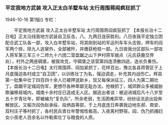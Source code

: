 ### 平定我地方武装  攻入正太白羊墅车站  太行周围蒋阎疯狂抓丁

1946-10-16
第1版()
专栏：

　　平定我地方武装
    攻入正太白羊墅车站
    太行周围蒋阎疯狂抓丁
    【本报长治十二日电】正太沿线我地方武装自卫反击，八、九两日连获胜利。八日夜我平定独立团配合武工队各一部，攻入白羊墅车站，将其刚到站的军运列车车头击毁，押车的阎军两个排，除九人逃窜外，全部被歼，并缴获枪枝一部。九日夜我分区部队一部攻入蒋军第三军三十二师九十六团二营盘踞之山下尹村蒋军据点（元氏获鹿交界处），村外之两座碉堡，被我攻克，守碉堡之该营第四连溃散四逃，连长负重伤。
    【本报长治十二日电】太行周围蒋、阎加紧抓丁，花样百出，豫北各县蒋管区于上月底强迫各村成立“自卫团”，以训练壮丁为名，强迫调走，补充其内战伤亡。辉县第一批集中壮丁四百四十余人已被押送新乡，现又每保派征三、四人为第二期壮丁。盘踞平定城阎伪军，更想尽各种卑鄙无耻办法，抢粮抓丁，城郊群众多被威胁欺骗移居城内，城南十余村庄已造成无人区。据逃出者谈：被迫进城后凡十八岁至五十岁青壮年，即被编为“复仇队”，所余老弱，生活困难异常，纷纷设法逃出投奔解放区。又榆次阎伪赵承绥、段炳昌等部，于上月底连日奔袭我边地东郝、南安、双村庄子等村抓丁，各村民兵青壮年警惕性极高，入夜离村野宿，阎、伪乃抓捕妇女小孩老人百余名以作勒索壮丁与粮食的人质。
